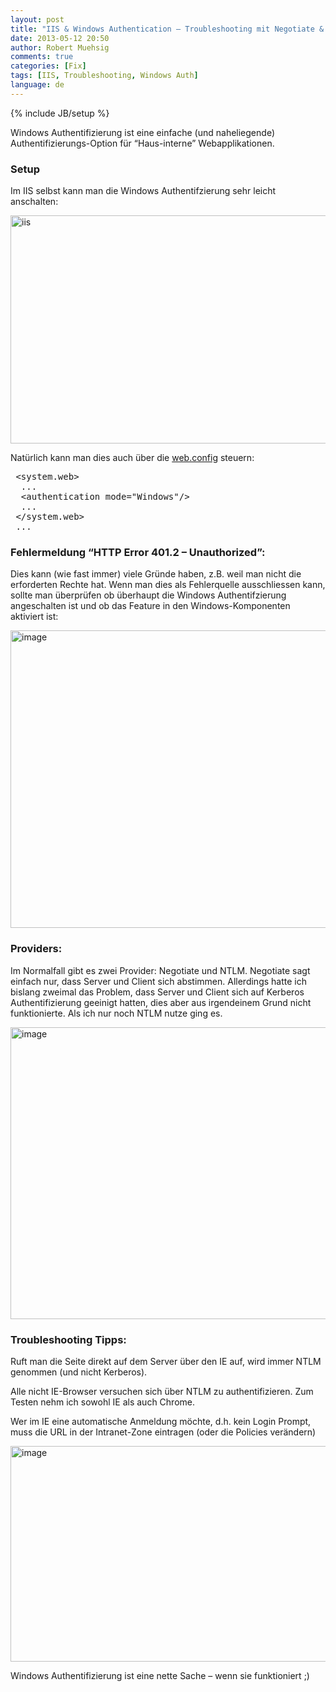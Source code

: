 ```yaml
---
layout: post
title: "IIS & Windows Authentication – Troubleshooting mit Negotiate & NTLM"
date: 2013-05-12 20:50
author: Robert Muehsig
comments: true
categories: [Fix]
tags: [IIS, Troubleshooting, Windows Auth]
language: de
---
```

{% include JB/setup %}
<p>Windows Authentifizierung ist eine einfache (und naheliegende) Authentifizierungs-Option für “Haus-interne” Webapplikationen. </p> <h3>Setup</h3> <p>Im IIS selbst kann man die Windows Authentifzierung sehr leicht anschalten:</p> <p><a href="{{BASE_PATH}}/assets/wp-images-de/iis1.gif"><img title="iis" style="display: inline" alt="iis" src="{{BASE_PATH}}/assets/wp-images-de/iis_thumb1.gif" width="582" height="365"></a></p> <p>Natürlich kann man dies auch über die <a href="http://msdn.microsoft.com/en-us/library/ff647405.aspx">web.config</a> steuern:</p><pre class="brush: csharp; auto-links: true; collapse: false; first-line: 1; gutter: true; html-script: false; light: false; ruler: false; smart-tabs: true; tab-size: 4; toolbar: true;"> &lt;system.web&gt;
  ...
  &lt;authentication mode="Windows"/&gt;
  ...
 &lt;/system.web&gt;
 ...</pre>
<h3>Fehlermeldung “HTTP Error 401.2 – Unauthorized”:</h3>
<p>Dies kann (wie fast immer) viele Gründe haben, z.B. weil man nicht die erforderten Rechte hat. Wenn man dies als Fehlerquelle ausschliessen kann, sollte man überprüfen ob überhaupt die Windows Authentifzierung angeschalten ist und ob das Feature in den Windows-Komponenten aktiviert ist:</p>
<p><a href="{{BASE_PATH}}/assets/wp-images-de/image1839.png"><img title="image" style="border-top: 0px; border-right: 0px; border-bottom: 0px; border-left: 0px; display: inline" border="0" alt="image" src="{{BASE_PATH}}/assets/wp-images-de/image_thumb990.png" width="572" height="476"></a></p>
<h3>Providers:</h3>
<p>Im Normalfall gibt es zwei Provider: Negotiate und NTLM. Negotiate sagt einfach nur, dass Server und Client sich abstimmen. Allerdings hatte ich bislang zweimal das Problem, dass Server und Client sich auf Kerberos Authentifizierung geeinigt hatten, dies aber aus irgendeinem Grund nicht funktionierte. Als ich nur noch NTLM nutze ging es.</p>
<p><a href="{{BASE_PATH}}/assets/wp-images-de/image1840.png"><img title="image" style="border-top: 0px; border-right: 0px; border-bottom: 0px; border-left: 0px; display: inline" border="0" alt="image" src="{{BASE_PATH}}/assets/wp-images-de/image_thumb991.png" width="540" height="467"></a> </p>
<h3>Troubleshooting Tipps:</h3>
<p>Ruft man die Seite direkt auf dem Server über den IE auf, wird immer NTLM genommen (und nicht Kerberos).</p>
<p>Alle nicht IE-Browser versuchen sich über NTLM zu authentifizieren. Zum Testen nehm ich sowohl IE als auch Chrome.</p>
<p>Wer im IE eine automatische Anmeldung möchte, d.h. kein Login Prompt, muss die URL in der Intranet-Zone eintragen (oder die Policies verändern)</p>
<p><a href="{{BASE_PATH}}/assets/wp-images-de/image1841.png"><img title="image" style="border-top: 0px; border-right: 0px; border-bottom: 0px; border-left: 0px; display: inline" border="0" alt="image" src="{{BASE_PATH}}/assets/wp-images-de/image_thumb992.png" width="568" height="345"></a> </p>
<p>Windows Authentifizierung ist eine nette Sache – wenn sie funktioniert ;)</p>
